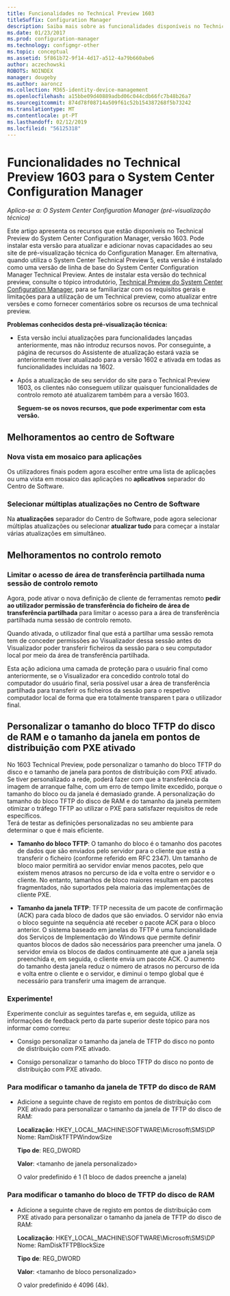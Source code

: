 ```yaml
---
title: Funcionalidades no Technical Preview 1603
titleSuffix: Configuration Manager
description: Saiba mais sobre as funcionalidades disponíveis no Technical Preview do System Center Configuration Manager, versão 1603.
ms.date: 01/23/2017
ms.prod: configuration-manager
ms.technology: configmgr-other
ms.topic: conceptual
ms.assetid: 5f861b72-9f14-4d17-a512-4a79b660abe6
author: aczechowski
ROBOTS: NOINDEX
manager: dougeby
ms.author: aaroncz
ms.collection: M365-identity-device-management
ms.openlocfilehash: a15bbe09d40889adbd06c044cdb66fc7b48b26a7
ms.sourcegitcommit: 874d78f08714a509f61c52b154387268f5b73242
ms.translationtype: MT
ms.contentlocale: pt-PT
ms.lasthandoff: 02/12/2019
ms.locfileid: "56125318"
---
```

# <a name="capabilities-in-technical-preview-1603-for-system-center-configuration-manager"></a>Funcionalidades no Technical Preview 1603 para o System Center Configuration Manager

*Aplica-se a: O System Center Configuration Manager (pré-visualização técnica)*

Este artigo apresenta os recursos que estão disponíveis no Technical Preview do System Center Configuration Manager, versão 1603. Pode instalar esta versão para atualizar e adicionar novas capacidades ao seu site de pré-visualização técnica do Configuration Manager. Em alternativa, quando utiliza o System Center Technical Preview 5, esta versão é instalado como uma versão de linha de base do System Center Configuration Manager Technical Preview. Antes de instalar esta versão do technical preview, consulte o tópico introdutório, [Technical Preview do System Center Configuration Manager](../../core/get-started/technical-preview.md), para se familiarizar com os requisitos gerais e limitações para a utilização de um Technical preview, como atualizar entre versões e como fornecer comentários sobre os recursos de uma technical preview.  

 **Problemas conhecidos desta pré-visualização técnica:**  

- Esta versão inclui atualizações para funcionalidades lançadas anteriormente, mas não introduz recursos novos. Por conseguinte, a página de recursos do Assistente de atualização estará vazia se anteriormente tiver atualizado para a versão 1602 e ativada em todas as funcionalidades incluídas na 1602.  

- Após a atualização de seu servidor do site para o Technical Preview 1603, os clientes não conseguem utilizar quaisquer funcionalidades de controlo remoto até atualizarem também para a versão 1603.  

  **Seguem-se os novos recursos, que pode experimentar com esta versão.**  

##  <a name="BKMK_SC1603"></a> Melhoramentos ao centro de Software  

### <a name="new-tiled-view-for-apps"></a>Nova vista em mosaico para aplicações  
 Os utilizadores finais podem agora escolher entre uma lista de aplicações ou uma vista em mosaico das aplicações no **aplicativos** separador do Centro de Software.  

### <a name="select-multiple-updates-in-software-center"></a>Selecionar múltiplas atualizações no Centro de Software  
 Na **atualizações** separador do Centro de Software, pode agora selecionar múltiplas atualizações ou selecionar **atualizar tudo** para começar a instalar várias atualizações em simultâneo.  

##  <a name="BKMK_RC1603"></a> Melhoramentos no controlo remoto  

### <a name="limit-shared-clipboard-access-in-a-remote-control-session"></a>Limitar o acesso de área de transferência partilhada numa sessão de controlo remoto  
 Agora, pode ativar o nova definição de cliente de ferramentas remoto **pedir ao utilizador permissão de transferência do ficheiro de área de transferência partilhada** para limitar o acesso para a área de transferência partilhada numa sessão de controlo remoto.  

 Quando ativada, o utilizador final que está a partilhar uma sessão remota tem de conceder permissões ao Visualizador dessa sessão antes do Visualizador poder transferir ficheiros da sessão para o seu computador local por meio da área de transferência partilhada.  

 Esta ação adiciona uma camada de proteção para o usuário final como anteriormente, se o Visualizador era concedido controlo total do computador do usuário final, seria possível usar a área de transferência partilhada para transferir os ficheiros da sessão para o respetivo computador local de forma que era totalmente transparen t para o utilizador final.  

##  <a name="BKMK_RamDiskTFTP"></a> Personalizar o tamanho do bloco TFTP do disco de RAM e o tamanho da janela em pontos de distribuição com PXE ativado  
 No 1603 Technical Preview, pode personalizar o tamanho do bloco TFTP do disco e o tamanho de janela para pontos de distribuição com PXE ativado. Se tiver personalizado a rede, poderá fazer com que a transferência da imagem de arranque falhe, com um erro de tempo limite excedido, porque o tamanho do bloco ou da janela é demasiado grande. A personalização do tamanho do bloco TFTP do disco de RAM e do tamanho da janela permitem otimizar o tráfego TFTP ao utilizar o PXE para satisfazer requisitos de rede específicos.   
Terá de testar as definições personalizadas no seu ambiente para determinar o que é mais eficiente.  

-   **Tamanho do bloco TFTP**: O tamanho do bloco é o tamanho dos pacotes de dados que são enviados pelo servidor para o cliente que está a transferir o ficheiro (conforme referido em RFC 2347). Um tamanho de bloco maior permitirá ao servidor enviar menos pacotes, pelo que existem menos atrasos no percurso de ida e volta entre o servidor e o cliente. No entanto, tamanhos de bloco maiores resultam em pacotes fragmentados, não suportados pela maioria das implementações de cliente PXE.  

-   **Tamanho da janela TFTP**: TFTP necessita de um pacote de confirmação (ACK) para cada bloco de dados que são enviados. O servidor não envia o bloco seguinte na sequência até receber o pacote ACK para o bloco anterior. O sistema baseado em janelas do TFTP é uma funcionalidade dos Serviços de Implementação do Windows que permite definir quantos blocos de dados são necessários para preencher uma janela. O servidor envia os blocos de dados continuamente até que a janela seja preenchida e, em seguida, o cliente envia um pacote ACK. O aumento do tamanho desta janela reduz o número de atrasos no percurso de ida e volta entre o cliente e o servidor, e diminui o tempo global que é necessário para transferir uma imagem de arranque.  

### <a name="try-it-out"></a>Experimente!  
 Experimente concluir as seguintes tarefas e, em seguida, utilize as informações de feedback perto da parte superior deste tópico para nos informar como correu:  

-   Consigo personalizar o tamanho da janela de TFTP do disco no ponto de distribuição com PXE ativado.  

-   Consigo personalizar o tamanho do bloco TFTP do disco no ponto de distribuição com PXE ativado.  

### <a name="to-modify-the-ramdisk-tftp-window-size"></a>Para modificar o tamanho da janela de TFTP do disco de RAM  

- Adicione a seguinte chave de registo em pontos de distribuição com PXE ativado para personalizar o tamanho da janela de TFTP do disco de RAM:  

   **Localização**: HKEY_LOCAL_MACHINE\SOFTWARE\Microsoft\SMS\DP  
  Nome: RamDiskTFTPWindowSize  

   **Tipo de**: REG_DWORD  

   **Valor**: &lt;tamanho de janela personalizado\>  

  O valor predefinido é 1 (1 bloco de dados preenche a janela)  

### <a name="to-modify-the-ramdisk-tftp-block-size"></a>Para modificar o tamanho do bloco de TFTP do disco de RAM  

- Adicione a seguinte chave de registo em pontos de distribuição com PXE ativado para personalizar o tamanho da janela de TFTP do disco de RAM:  

   **Localização**: HKEY_LOCAL_MACHINE\SOFTWARE\Microsoft\SMS\DP  
  Nome: RamDiskTFTPBlockSize  

   **Tipo de**: REG_DWORD  

   **Valor**: &lt;tamanho de bloco personalizado\>  

  O valor predefinido é 4096 (4k).  
